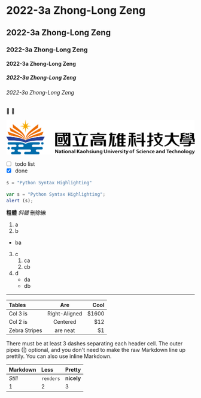 # 2022-3a Zhong-Long Zeng
## 2022-3a Zhong-Long Zeng
### 2022-3a Zhong-Long Zeng
#### 2022-3a Zhong-Long Zeng
##### 2022-3a Zhong-Long Zeng
###### 2022-3a Zhong-Long Zeng


🥇 🐤

![NKUST](nkust.png "高科大")

- [ ] todo list
- [x] done

```python
s = "Python Syntax Highlighting"

```

```javascript
var s = "Python Syntax Highlighting";
alert (s);

```

**粗體**
*斜體*
~~刪除線~~

1. a
2. b
  * ba
3. c
   1. ca
   2. cb
4. d
   * da
   * db
***

| Tables | Are | Cool |
| :---------- | :-------------: | -------: |
| Col 3 is | Right-Aligned | $1600 |
| Col 2 is | Centered | $12 |
| Zebra Stripes | are neat | $1 |

There must be at least 3 dashes separating each header cell.
The outer pipes (|) optional, and you don't need to make the
raw Markdown line up prettily. You can also use inline Markdown.

| **Markdown** | **Less** | **Pretty** |
| :---------- | :--------- | :------- |
| *Still* | `renders` | **nicely** |
| 1 | 2 | 3 |
            
